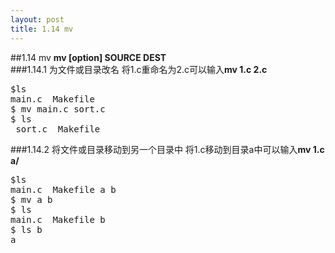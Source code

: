 ```yaml
---
layout: post
title: 1.14 mv
---
```

##1.14 mv
**mv [option] SOURCE DEST**<br>
###1.14.1 为文件或目录改名
将1.c重命名为2.c可以输入**mv 1.c 2.c**
<pre class='terminal bootcamp'>
<span class='codeline'>$ls</span>
<span class='bash-output'>main.c  Makefile</span>
<span class='codeline'>$ mv main.c sort.c</span>
<span class='codeline'>$ ls</span>
<span class='bash-output'> sort.c  Makefile</span>
</pre>
###1.14.2 将文件或目录移动到另一个目录中
将1.c移动到目录a中可以输入**mv 1.c a/**
<pre class='terminal bootcamp'>
<span class='codeline'>$ls</span>
<span class='bash-output'>main.c  Makefile a b</span>
<span class='codeline'>$ mv a b</span>
<span class='codeline'>$ ls</span>
<span class='bash-output'>main.c  Makefile b</span>
<span class='codeline'>$ ls b</span>
<span class='bash-output'>a</span>
</pre>
